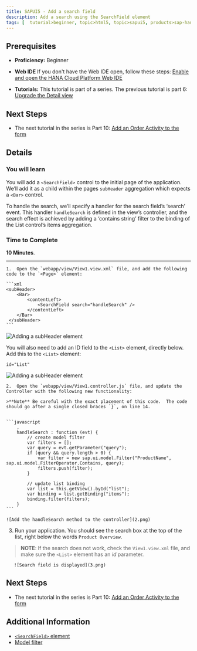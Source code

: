 ```yaml
---
title: SAPUI5 - Add a search field
description: Add a search using the SearchField element
tags: [  tutorial>beginner, topic>html5, topic>sapui5, products>sap-hana-cloud-platform ]
---
```

## Prerequisites  
 - **Proficiency:** Beginner 

 - **Web IDE** If you don't have the Web IDE open, follow these steps: [Enable and open the HANA Cloud Platform Web IDE](https://go.sap.com/developer/tutorials/sapui5-webide-open-webide.html)

 - **Tutorials:** This tutorial is part of a series.  The previous tutorial is part 6: [Upgrade the Detail view](https://go.sap.com/developer/tutorials/sapui5-webide-upgrade-detail-view.html)

## Next Steps
 - The next tutorial in the series is Part 10: [Add an Order Activity to the form](https://go.sap.com/developer/tutorials/sapui5-webide-add-order-activity.html)

## Details
### You will learn  
You will add a `<SearchField>` control to the initial page of the application. We’ll add it as a child within the pages `subHeader` aggregation which expects a `<Bar>` control.

To handle the search, we’ll specify a handler for the search field’s ‘search’ event. This handler `handleSearch` is defined in the view’s controller, and the search effect is achieved by adding a ‘contains string’ filter to the binding of the List control’s items aggregation.

### Time to Complete
**10 Minutes**.

---


    1.  Open the `webapp/view/View1.view.xml` file, and add the following code to the `<Page>` element:

    ```xml
    <subHeader>
	 	<Bar>
	 		<contentLeft>
	 			<SearchField search="handleSearch" />
	 		</contentLeft>
	 	</Bar>
	 </subHeader>
    ```
	
   ![Adding a subHeader element](1a.png)
	 
   You will also need to add an ID field to the `<List>` element, directly below.  Add this to the `<List>` element:
   
   
   ```
   id="List"
   ```

   ![Adding a subHeader element](1b.png)
   
    2.  Open the `webapp/view/View1.controller.js` file, and update the Controller with the following new functionality:

    >**Note** Be careful with the exact placement of this code.  The code should go after a single closed braces `}`, on line 14.
    

	```javascript
   		,
		handleSearch : function (evt) {
			// create model filter
			var filters = [];
			var query = evt.getParameter("query");
			if (query && query.length > 0) {
				var filter = new sap.ui.model.Filter("ProductName", sap.ui.model.FilterOperator.Contains, query);
				filters.push(filter);
			}
			
			// update list binding
			var list = this.getView().byId("list");
			var binding = list.getBinding("items");
			binding.filter(filters);
		} 
	```
  
	![Add the handleSearch method to the controller](2.png)
	 
3.  Run your application.  You should see the search box at the top of the list, right below the words `Product Overview`.
   
   > **NOTE**: If the search does not work, check the `View1.view.xml` file, and make sure the `<List>` element has an *id* parameter.
   
       ![Search field is displayed](3.png)


## Next Steps
 - The next tutorial in the series is Part 10: [Add an Order Activity to the form](https://go.sap.com/developer/tutorials/sapui5-webide-add-order-activity.html)

## Additional Information
- [`<SearchField>` element](https://sapui5.hana.ondemand.com/explored.html#/entity/sap.m.SearchField/samples)
- [Model filter](https://sapui5.hana.ondemand.com/docs/api/symbols/sap.ui.model.Filter.html)

